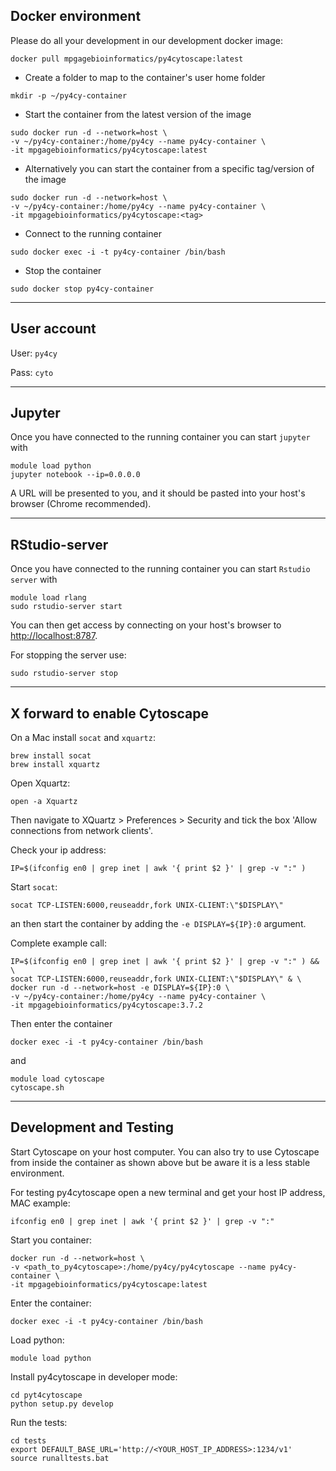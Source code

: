 ## Docker environment 

Please do all your development in our development docker image:

```
docker pull mpgagebioinformatics/py4cytoscape:latest
```

* Create a folder to map to the container's user home folder
```
mkdir -p ~/py4cy-container
```

* Start the container from the latest version of the image
```
sudo docker run -d --network=host \
-v ~/py4cy-container:/home/py4cy --name py4cy-container \
-it mpgagebioinformatics/py4cytoscape:latest
```

* Alternatively you can start the container from a specific tag/version of the image
```
sudo docker run -d --network=host \
-v ~/py4cy-container:/home/py4cy --name py4cy-container \
-it mpgagebioinformatics/py4cytoscape:<tag>
```

* Connect to the running container
```
sudo docker exec -i -t py4cy-container /bin/bash
```

* Stop the container
```
sudo docker stop py4cy-container
```
----

## User account

User: `py4cy`

Pass: `cyto`

----

## Jupyter

Once you have connected to the running container you can start `jupyter` with
```
module load python
jupyter notebook --ip=0.0.0.0
```
A URL will be presented to you, and it should be pasted into your host's browser (Chrome  recommended).

----
## RStudio-server
Once you have connected to the running container you can start `Rstudio server` with
```
module load rlang
sudo rstudio-server start
```
You can then get access by connecting on your host's browser to [http://localhost:8787](http://localhost:8787).

For stopping the server use:
```
sudo rstudio-server stop
```

----

## X forward to enable Cytoscape

On a Mac install `socat` and `xquartz`:
```
brew install socat
brew install xquartz
```
Open Xquartz:
```
open -a Xquartz
```
Then navigate to XQuartz > Preferences > Security  and tick the box 'Allow connections from network clients'.

Check your ip address:
```
IP=$(ifconfig en0 | grep inet | awk '{ print $2 }' | grep -v ":" )
```
Start `socat`:
```
socat TCP-LISTEN:6000,reuseaddr,fork UNIX-CLIENT:\"$DISPLAY\"
```
an then start the container by adding the `-e DISPLAY=${IP}:0` argument. 

Complete example call:
```
IP=$(ifconfig en0 | grep inet | awk '{ print $2 }' | grep -v ":" ) && \
socat TCP-LISTEN:6000,reuseaddr,fork UNIX-CLIENT:\"$DISPLAY\" & \
docker run -d --network=host -e DISPLAY=${IP}:0 \
-v ~/py4cy-container:/home/py4cy --name py4cy-container \
-it mpgagebioinformatics/py4cytoscape:3.7.2
```
Then enter the container
```
docker exec -i -t py4cy-container /bin/bash
```
and
```
module load cytoscape
cytoscape.sh
```

----

## Development and Testing

Start Cytoscape on your host computer. You can also try to use Cytoscape from inside the container as shown above but be aware it is a less stable environment.

For testing py4cytoscape open a new terminal and get your host IP address, MAC example:
```
ifconfig en0 | grep inet | awk '{ print $2 }' | grep -v ":"
```
Start you container:
```
docker run -d --network=host \
-v <path_to_py4cytoscape>:/home/py4cy/py4cytoscape --name py4cy-container \
-it mpgagebioinformatics/py4cytoscape:latest
```
Enter the container:
```
docker exec -i -t py4cy-container /bin/bash
```
Load python:
```
module load python
```
Install py4cytoscape in developer mode:
```
cd pyt4cytoscape
python setup.py develop
```
Run the tests:
```
cd tests
export DEFAULT_BASE_URL='http://<YOUR_HOST_IP_ADDRESS>:1234/v1'
source runalltests.bat 
```



